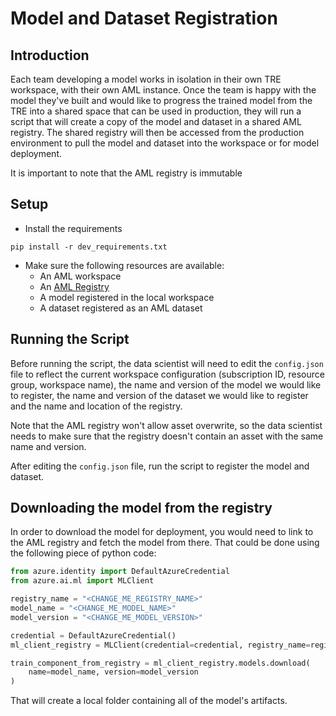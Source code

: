 # Model and Dataset Registration

## Introduction

Each team developing a model works in isolation in their own TRE workspace, with their own AML instance. Once the team is happy with the model they've built and would like to progress the trained model from the TRE into a shared space that can be used in production, they will run a script that will create a copy of the model and dataset in a shared AML registry.
The shared registry will then be accessed from the production environment to pull the model and dataset into the workspace or for model deployment.

It is important to note that the AML registry is immutable

## Setup
* Install the requirements
```
pip install -r dev_requirements.txt
```
* Make sure the following resources are available:
  * An AML workspace
  * An [AML Registry](https://learn.microsoft.com/en-us/azure/machine-learning/how-to-manage-registries?view=azureml-api-2&tabs=studio)
  * A model registered in the local workspace
  * A dataset registered as an AML dataset

## Running the Script

Before running the script, the data scientist will need to edit the `config.json` file to reflect the current workspace configuration (subscription ID, resource group, workspace name), the name and version of the model we would like to register, the name and version of the dataset we would like to register and the name and location of the registry.

Note that the AML registry won't allow asset overwrite, so the data scientist needs to make sure that the registry doesn't contain an asset with the same name and version.

After editing the `config.json` file, run the script to register the model and dataset.

## Downloading the model from the registry

In order to download the model for deployment, you would need to link to the AML registry and fetch the model from there. That could be done using the following piece of python code:

```python
from azure.identity import DefaultAzureCredential
from azure.ai.ml import MLClient

registry_name = "<CHANGE_ME_REGISTRY_NAME>"
model_name = "<CHANGE_ME_MODEL_NAME>"
model_version = "<CHANGE_ME_MODEL_VERSION>"

credential = DefaultAzureCredential()
ml_client_registry = MLClient(credential=credential, registry_name=registry_name)

train_component_from_registry = ml_client_registry.models.download(
    name=model_name, version=model_version
)


```

That will create a local folder containing all of the model's artifacts. 